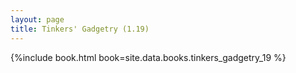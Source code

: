 ```yaml
---
layout: page
title: Tinkers' Gadgetry (1.19)
---
```


{%include book.html book=site.data.books.tinkers_gadgetry_19 %}